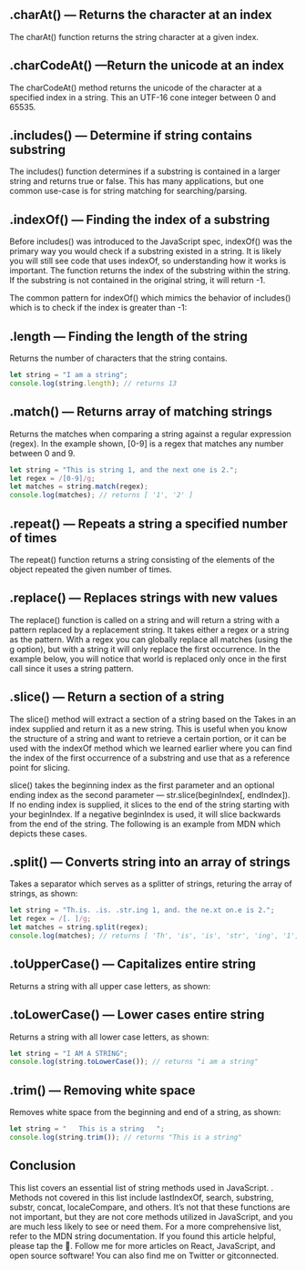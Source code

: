## .charAt() — Returns the character at an index
The charAt() function returns the string character at a given index.
 
## .charCodeAt() —Return the unicode at an index
The charCodeAt() method returns the unicode of the character at a specified index in a string. This an UTF-16 cone integer between 0 and 65535.

## .includes() — Determine if string contains substring
The includes() function determines if a substring is contained in a larger string and returns true or false. This has many applications, but one common use-case is for string matching for searching/parsing.
 
## .indexOf() — Finding the index of a substring
Before includes() was introduced to the JavaScript spec, indexOf() was the primary way you would check if a substring existed in a string. It is likely you will still see code that uses indexOf, so understanding how it works is important. The function returns the index of the substring within the string. If the substring is not contained in the original string, it will return -1.
 
The common pattern for indexOf() which mimics the behavior of includes() which is to check if the index is greater than -1:

## .length — Finding the length of the string
Returns the number of characters that the string contains.

```js
let string = "I am a string";
console.log(string.length); // returns 13
```

## .match() — Returns array of matching strings
Returns the matches when comparing a string against a regular expression (regex). In the example shown, [0-9] is a regex that matches any number between 0 and 9.

```js
let string = "This is string 1, and the next one is 2.";
let regex = /[0-9]/g;
let matches = string.match(regex);
console.log(matches); // returns [ '1', '2' ]
```
 

 
## .repeat() — Repeats a string a specified number of times
The repeat() function returns a string consisting of the elements of the object repeated the given number of times.

## .replace() — Replaces strings with new values
The replace() function is called on a string and will return a string with a pattern replaced by a replacement string. It takes either a regex or a string as the pattern. With a regex you can globally replace all matches (using the g option), but with a string it will only replace the first occurrence. In the example below, you will notice that world is replaced only once in the first call since it uses a string pattern.
 
## .slice() — Return a section of a string
The slice() method will extract a section of a string based on the Takes in an index supplied and return it as a new string. This is useful when you know the structure of a string and want to retrieve a certain portion, or it can be used with the indexOf method which we learned earlier where you can find the index of the first occurrence of a substring and use that as a reference point for slicing.
 
slice() takes the beginning index as the first parameter and an optional ending index as the second parameter — str.slice(beginIndex[, endIndex]). If no ending index is supplied, it slices to the end of the string starting with your beginIndex. If a negative beginIndex is used, it will slice backwards from the end of the string. The following is an example from MDN which depicts these cases.
 
## .split() — Converts string into an array of strings
Takes a separator which serves as a splitter of strings, returing the array of strings, as shown:

```js
let string = "Th.is. .is. .str.ing 1, and. the ne.xt on.e is 2.";
let regex = /[. ]/g;
let matches = string.split(regex);
console.log(matches); // returns [ 'Th', 'is', 'is', 'str', 'ing', '1', 'and', 'the', 'ne', 'xt', 'one', 'is', '2' ]
```


 
## .toUpperCase() — Capitalizes entire string
Returns a string with all upper case letters, as shown:
 
## .toLowerCase() — Lower cases entire string
Returns a string with all lower case letters, as shown:

```js
let string = "I AM A STRING";
console.log(string.toLowerCase()); // returns "i am a string"
```
 
## .trim() — Removing white space
Removes white space from the beginning and end of a string, as shown:

```js
let string = "   This is a string   ";
console.log(string.trim()); // returns "This is a string"
```



 


 
## Conclusion
This list covers an essential list of string methods used in JavaScript. . Methods not covered in this list include lastIndexOf, search, substring, substr, concat, localeCompare, and others. It’s not that these functions are not important, but they are not core methods utilized in JavaScript, and you are much less likely to see or need them. For a more comprehensive list, refer to the MDN string documentation.
If you found this article helpful, please tap the 👏. Follow me for more articles on React, JavaScript, and open source software! You can also find me on Twitter or gitconnected.

